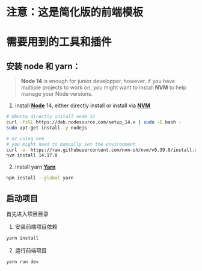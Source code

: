 # 注意：这是简化版的前端模板

# 需要用到的工具和插件

## 安装 node 和 yarn：

> **Node 14** is enough for junior developper, however, if you have multiple projects to work on, you might want to install **NVM** to help manage your Node versions.

1. install **[Node](https://nodejs.org/en/download/package-manager/)** 14, either directly install or install via **[NVM](https://github.com/nvm-sh/nvm#install--update-script)**

```bash
# Ubuntu directly install node 14
curl -fsSL https://deb.nodesource.com/setup_14.x | sudo -E bash -
sudo apt-get install -y nodejs

# or using nvm
# you might need to manually set the environment
curl -o- https://raw.githubusercontent.com/nvm-sh/nvm/v0.39.0/install.sh | bash
nvm install 14.17.0
```

2. install yarn **[Yarn](https://yarnpkg.com/en/docs/install)**

```bash
npm install --global yarn
```

## 启动项目

首先进入项目目录

1. 安装前端项目依赖

```bash
yarn install
```

2. 运行前端项目

```bash
yarn run dev
```
